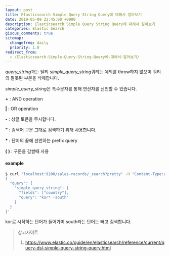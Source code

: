 ```yaml
---
layout: post
title: Elasticsearch Simple Query String Query에 대해서 알아보기
date: 2019-05-09 22:45:00 +0900
description: Elasticsearch Simple Query String Query에 대해서 알아보기
categories: Elastic Search
giscus_comments: true
sitemap:
  changefreq: daily
  priority: 1.0
redirect_from:
  - /Elasticsearch-Simple-Query-String-Query에-대해서-알아보기/
---
```


*query_string*과는 달리 *simple_query_string*쿼리는 예외를 throw하지 않으며 쿼리의 잘못된 부분을 삭제합니다.

*simple_query_string*은 특수문자를 통해 연산자를 선언할 수 있습니다.

**+** : AND operation

**\|** : OR operation

**-** : 싱글 토큰을 무시합니다.

**"** : 검색어 구문 그대로 검색하기 위해 사용합니다.

**\*** : 단어의 끝에 선언하는 prefix query

**(** **)** : 구문을 감쌀때 사용

#### example

```bash
$ curl "localhost:9200/sales-records/_search?pretty" -H "Content-Type:application/json" -d '
{
  "query": {
    "simple_query_string": {
      "fields": ["country"],
      "query": "kor* -south"
    }
  }
}'
```

kor로 시작하는 단어가 들어가며 south라는 단어는 빼고 검색합니다.

> 참고사이트
>
> 1. https://www.elastic.co/guide/en/elasticsearch/reference/current/query-dsl-simple-query-string-query.html
